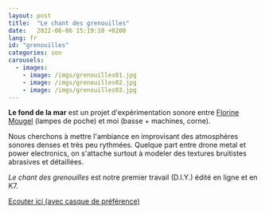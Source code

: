 ```yaml
---
layout: post
title:  "Le chant des grenouilles"
date:   2022-06-06 15:19:10 +0200
lang: fr
id: "grenouilles"
categories: son
carousels:
  - images:
    - image: /imgs/grenouilles01.jpg
    - image: /imgs/grenouilles02.jpg
    - image: /imgs/grenouilles03.jpg
---
```

**Le fond de la mar** est un projet d'expérimentation sonore entre [Florine Mougel](https://mouflow.com/) (lampes de poche) et moi (basse + machines, corne).

Nous cherchons à mettre l'ambiance en improvisant des atmosphères sonores denses et très peu rythmées. Quelque part entre drone metal et power electronics, on s'attache surtout à modeler des textures bruitistes abrasives et détaillées.

*Le chant des grenouilles* est notre premier travail (D.I.Y.) édité en ligne et en K7.

[Ecouter ici (avec casque de préférence)](https://lefonddelamar.bandcamp.com/releases)
